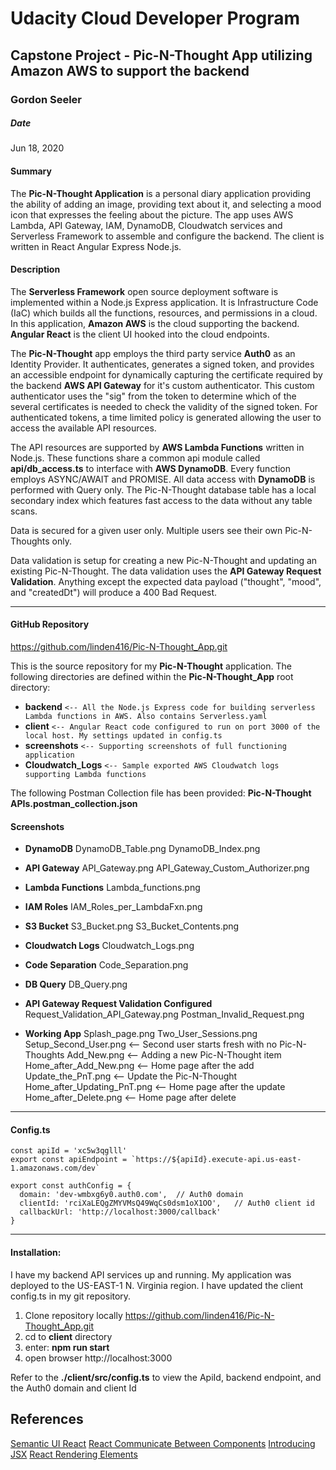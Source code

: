 # Udacity Cloud Developer Program #
## Capstone Project - Pic-N-Thought App utilizing Amazon AWS to support the backend ##
### Gordon Seeler ###
##### Date ####
Jun 18, 2020
#### Summary ####
The **Pic-N-Thought Application** is a personal diary application providing the ability of adding an image, providing text about it, and selecting a mood icon that expresses the feeling about the picture. The app uses AWS Lambda, API Gateway, IAM, DynamoDB, Cloudwatch services and Serverless Framework to assemble and configure the backend. The client is written in React Angular Express Node.js.

#### Description ####
The **Serverless Framework** open source deployment software is implemented within a Node.js Express application. It is Infrastructure Code (IaC) which builds all the functions, resources, and permissions in a cloud. In this application, **Amazon AWS** is the cloud supporting the backend. **Angular React** is the client UI hooked into the cloud endpoints. 

The **Pic-N-Thought** app employs the third party service **Auth0** as an Identity Provider. It authenticates, generates a signed token, and provides an accessible endpoint for dynamically capturing the certificate required by the backend **AWS API Gateway** for it's custom authenticator. This custom authenticator uses the "sig" from the token to determine which of the several certificates is needed to check the validity of the signed token. For authenticated tokens, a time limited policy is generated allowing the user to access the available API resources. 

The API resources are supported by **AWS Lambda Functions** written in Node.js. These functions share a common api module called **api/db_access.ts** to interface with **AWS DynamoDB**. Every function employs ASYNC/AWAIT and PROMISE. All data access with **DynamoDB** is performed with Query only. The Pic-N-Thought database table has a local secondary index which features fast access to the data without any table scans.

Data is secured for a given user only. Multiple users see their own Pic-N-Thoughts only.

Data validation is setup for creating a new Pic-N-Thought and updating an existing Pic-N-Thought. The data validation uses the **API Gateway Request Validation**. Anything except the expected data payload ("thought", "mood", and "createdDt") will produce a 400 Bad Request.


* * *

#### GitHub Repository ####
https://github.com/linden416/Pic-N-Thought_App.git

This is the source repository for my **Pic-N-Thought** application. 
The following directories are defined within the **Pic-N-Thought_App** root directory:
- **backend** `<-- All the Node.js Express code for building serverless Lambda functions in AWS. Also contains Serverless.yaml`
- **client** `<-- Angular React code configured to run on port 3000 of the local host. My settings updated in config.ts`
- **screenshots** `<-- Supporting screenshots of full functioning application`
- **Cloudwatch_Logs** `<-- Sample exported AWS Cloudwatch logs supporting Lambda functions`

The following Postman Collection file has been provided:
**Pic-N-Thought APIs.postman_collection.json**

#### Screenshots ####
- **DynamoDB** 
   DynamoDB_Table.png
   DynamoDB_Index.png

- **API Gateway**
   API_Gateway.png
   API_Gateway_Custom_Authorizer.png

- **Lambda Functions**
   Lambda_functions.png   

- **IAM Roles**
   IAM_Roles_per_LambdaFxn.png

- **S3 Bucket**
   S3_Bucket.png
   S3_Bucket_Contents.png

- **Cloudwatch Logs**
   Cloudwatch_Logs.png

- **Code Separation**
   Code_Separation.png

- **DB Query**
   DB_Query.png

- **API Gateway Request Validation Configured**
   Request_Validation_API_Gateway.png
   Postman_Invalid_Request.png

- **Working App**
   Splash_page.png
   Two_User_Sessions.png
   Setup_Second_User.png   <-- Second user starts fresh with no Pic-N-Thoughts
   Add_New.png  <-- Adding a new Pic-N-Thought item
   Home_after_Add_New.png  <-- Home page after the add
   Update_the_PnT.png    <-- Update the Pic-N-Thought
   Home_after_Updating_PnT.png  <-- Home page after the update
   Home_after_Delete.png   <-- Home page after delete

* * *

#### Config.ts ####
```
const apiId = 'xc5w3qglll'
export const apiEndpoint = `https://${apiId}.execute-api.us-east-1.amazonaws.com/dev`

export const authConfig = {
  domain: 'dev-wmbxg6y0.auth0.com',  // Auth0 domain
  clientId: 'rciXaLEQgZMYVMsQ49WqCs0dsm1oX1OO',   // Auth0 client id
  callbackUrl: 'http://localhost:3000/callback'
}
```

* * *

#### Installation:
I have my backend API services up and running. My application was deployed to the US-EAST-1 N. Virginia region. I have updated the client config.ts in my git repository.

1) Clone repository locally https://github.com/linden416/Pic-N-Thought_App.git
2) cd to **client** directory
3) enter:  **npm run start**
4) open browser http://localhost:3000

Refer to the **./client/src/config.ts** to view the ApiId, backend endpoint, and the Auth0 domain and client Id 


## References
[Semantic UI React](https://react.semantic-ui.com/)
[React Communicate Between Components](https://react-cn.github.io/react/tips/communicate-between-components.html)
[Introducing JSX](https://reactjs.org/docs/introducing-jsx.html)
[React Rendering Elements](https://reactjs.org/docs/rendering-elements.html)
